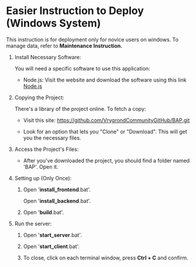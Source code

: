 # Easier Instruction to Deploy (Windows System)

This instruction is for deployment only for novice users on windows. To manage data, refer to **Maintenance Instruction.**

1. Install Necessary Software:

   You will need a specific software to use this application:

   - Node.js: Visit the website and download the software using this link [Node.js](https://nodejs.org/)

2. Copying the Project:

   There's a library of the project online. To fetch a copy:

   - Visit this site: <https://github.com/VrygrondCommunityGitHub/BAP.git>

   - Look for an option that lets you "Clone" or "Download". This will get you the necessary files.

3. Access the Project's Files:

   - After you've downloaded the project, you should find a folder named 'BAP'. Open it.

4. Setting up (Only Once):

   1. Open '**install_frontend**.bat'.

      Open '**install_backend**.bat'.

   2. Open '**build**.bat'.

5. Run the server:

   1. Open '**start_server**.bat'.

   2. Open '**start_client**.bat'.

   3. To close, click on each terminal window, press **Ctrl + C** and confirm.
